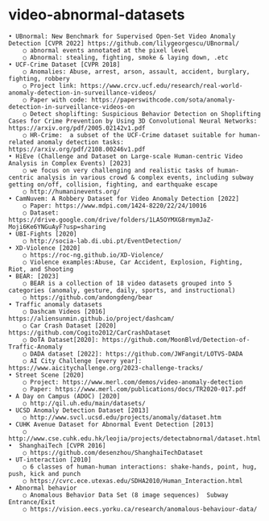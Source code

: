 # video-abnormal-datasets

	• UBnormal: New Benchmark for Supervised Open-Set Video Anomaly Detection [CVPR 2022] https://github.com/lilygeorgescu/UBnormal/
		○ abnormal events annotated at the pixel level 
		○ Abnormal: stealing, fighting, smoke & laying down, .etc
	• UCF-Crime Dataset [CVPR 2018]
		○ Anomalies: Abuse, arrest, arson, assault, accident, burglary, fighting, robbery 
		○ Project link: https://www.crcv.ucf.edu/research/real-world-anomaly-detection-in-surveillance-videos/
		○ Paper with code: https://paperswithcode.com/sota/anomaly-detection-in-surveillance-videos-on
		○ Detect shoplifting: Suspicious Behavior Detection on Shoplifting Cases for Crime Prevention by Using 3D Convolutional Neural Networks: https://arxiv.org/pdf/2005.02142v1.pdf
		○ HR-Crime:  a subset of the UCF-Crime dataset suitable for human-related anomaly detection tasks: https://arxiv.org/pdf/2108.00246v1.pdf
	• HiEve (Challenge and Dataset on Large-scale Human-centric Video Analysis in Complex Events) [2023]
		○ we focus on very challenging and realistic tasks of human-centric analysis in various crowd & complex events, including subway getting on/off, collision, fighting, and earthquake escape
		○ http://humaninevents.org/
	• CamNuvem: A Robbery Dataset for Video Anomaly Detection [2022]
		○ Paper: https://www.mdpi.com/1424-8220/22/24/10016
		○ Dataset: https://drive.google.com/drive/folders/1LA5OYMXG8rmymJaZ-Moji6Ke6YNGuAyF?usp=sharing 
	• UBI-Fights [2020]
		○ http://socia-lab.di.ubi.pt/EventDetection/
	• XD-Violence [2020]
		○ https://roc-ng.github.io/XD-Violence/
		○ Violence examples:Abuse, Car Accident, Explosion, Fighting, Riot, and Shooting
	• BEAR: [2023]
		○ BEAR is a collection of 18 video datasets grouped into 5 categories (anomaly, gesture, daily, sports, and instructional)
		○ https://github.com/andongdeng/bear
	• Traffic anomaly datasets 
		○ Dashcam Videos [2016] https://aliensunmin.github.io/project/dashcam/
		○ Car Crash Dataset [2020] https://github.com/Cogito2012/CarCrashDataset
		○ DoTA Dataset[2020]: https://github.com/MoonBlvd/Detection-of-Traffic-Anomaly
		○ DADA dataset [2022]: https://github.com/JWFangit/LOTVS-DADA
		○ AI City Challenge [every year]: https://www.aicitychallenge.org/2023-challenge-tracks/
	• Street Scene [2020]
		○ Project: https://www.merl.com/demos/video-anomaly-detection
		○ Paper: https://www.merl.com/publications/docs/TR2020-017.pdf
	• A Day on Campus (ADOC) [2020]
		○ http://qil.uh.edu/main/datasets/ 
	• UCSD Anomaly Detection Dataset [2013]
		○ http://www.svcl.ucsd.edu/projects/anomaly/dataset.htm 
	• CUHK Avenue Dataset for Abnormal Event Detection [2013]
		○ http://www.cse.cuhk.edu.hk/leojia/projects/detectabnormal/dataset.html
	•  ShanghaiTech [CVPR 2016]
		○ https://github.com/desenzhou/ShanghaiTechDataset
	• UT-interaction [2010]
		○ 6 classes of human-human interactions: shake-hands, point, hug, push, kick and punch
		○ https://cvrc.ece.utexas.edu/SDHA2010/Human_Interaction.html
	• Abnormal behavior 
		○ Anomalous Behavior Data Set (8 image sequences)  Subway Entrance/Exit
		○ https://vision.eecs.yorku.ca/research/anomalous-behaviour-data/
